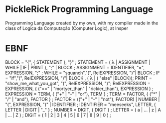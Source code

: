 # PickleRick Programming Language
Programming Language created by my own, with my compiler made in the class of Logica da Computação (Computer Logic), at Insper


# EBNF
BLOCK = "{", { STATEMENT }, "}" ;
STATEMENT = ( λ | ASSIGNMENT | WHILE | IF | PRINT ), ";" | BLOCK ;
ASSIGNMENT = IDENTIFIER, "=", EXPRESSION, ";" ;
WHILE = "squanch","(", RelEXPRESSION, ")"| BLOCK ;
IF = "if","(", RelEXPRESSION, ")"| BLOCK ,  ( λ |  ( "else" |BLOCK));
PRINT = "show_me_what_you_got", "(", RelEXPRESSION, ")";
RelEXPRESSION = EXPRESSION, { ("==" | "mortyer_than" | "rickier_than"), EXPRESSION } ;
EXPRESSION = TERM, { ("+" | "-" | "or"), TERM } ;
TERM = FACTOR, { ("*" | "/" | "and"), FACTOR } ;
FACTOR = (("+" | "-" | "not"), FACTOR) | NUMBER | "(", EXPRESSION, ")" | IDENTIFIER ;
IDENTIFIER = "meeseeks", LETTER, { LETTER | DIGIT | "_" } ;
NUMBER = DIGIT, { DIGIT } ;
LETTER = ( a | ... | z | A | ... | Z ) ;
DIGIT = ( 1 | 2 | 3 | 4 | 5 | 6 | 7 | 8 | 9 | 0 ) ;
